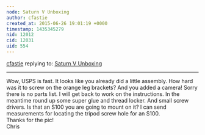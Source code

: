 ```yaml
---
node: Saturn V Unboxing
author: cfastie
created_at: 2015-06-26 19:01:19 +0000
timestamp: 1435345279
nid: 12012
cid: 12031
uid: 554
---
```




[cfastie](../profile/cfastie) replying to: [Saturn V Unboxing](../notes/dbenjamin/06-26-2015/saturn-v-unboxing)

----
Wow, USPS is fast. It looks like you already did a little assembly. How hard was it to screw on the orange leg brackets? And you added a camera! Sorry there is no parts list. I will get back to work on the instructions. In the meantime round up some super glue and thread locker. And small screw drivers. Is that an S100 you are going to mount on it? I can send measurements for locating the tripod screw hole for an S100.  
Thanks for the pic!  
Chris